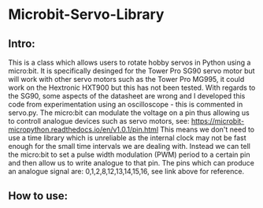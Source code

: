 # Microbit-Servo-Library
## Intro:
This is a class which allows users to rotate hobby servos in Python using a micro:bit. It is specifically desinged for the Tower Pro SG90 servo motor but
will work with other servo motors such as the Tower Pro MG995, it could work on the Hextronic HXT900 but this has not been tested.
With regards to the SG90, some aspects of the datasheet are wrong and I developed this code from experimentation using an oscilloscope - this is commented in servo.py. 
The micro:bit can modulate the voltage on a pin thus allowing us to controll analogue devices such as servo motors, 
see: https://microbit-micropython.readthedocs.io/en/v1.0.1/pin.html This means we don't need to use a time library which is unreliable as the internal clock may not be fast enough
for the small time intervals we are dealing with. Instead we can tell the micro:bit to set a pulse width modulation (PWM) period to a certain pin and then allow us to 
write analogue to that pin. The pins which can produce an analogue signal are: 0,1,2,8,12,13,14,15,16, see link above for reference.
## How to use:
